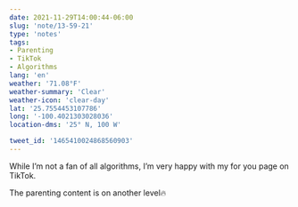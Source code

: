 ```yaml
---
date: 2021-11-29T14:00:44-06:00
slug: 'note/13-59-21'
type: 'notes'
tags:
- Parenting
- TikTok
- Algorithms
lang: 'en'
weather: '71.08°F'
weather-summary: 'Clear'
weather-icon: 'clear-day'
lat: '25.7554453107786'
long: '-100.4021303028036'
location-dms: '25° N, 100 W'

tweet_id: '1465410024868560903'
---
```

While I’m not a fan of all algorithms, I’m very happy with my for you page on TikTok.

The parenting content is on another level🔥